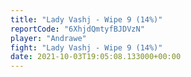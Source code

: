 ```yaml
---
title: "Lady Vashj - Wipe 9 (14%)"
reportCode: "6XhjdQmtyfBJDVzN"
player: "Andrawe"
fight: "Lady Vashj - Wipe 9 (14%)"
date: 2021-10-03T19:05:08.133000+00:00
---
```

